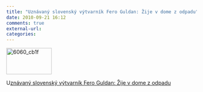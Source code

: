 ```yaml
---
title: "Uznávaný slovenský výtvarník Fero Guldan: Žije v dome z odpadu"
date: 2010-09-21 16:12
comments: true
external-url:
categories:
---
```

[<img src="http://c.asset.soup.io/asset/1105/6060_cb1f.jpeg" width="120" height="70" alt="6060_cb1f" />][1]

U[znávaný slovenský výtvarník Fero Guldan: Žije v dome z odpadu][2]

  [1]: http://www.cas.sk/clanok/160693/uznavany-slovensky-vytvarnik-fero-guldan-zije-v-dome-z-odpadu.html
  [2]: http://www.cas.sk/clanok/160693/uznavany-slovensky-vytvarnik-fero-guldan-zije-v-dome-z-odpadu.html
